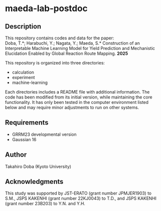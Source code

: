 # maeda-lab-postdoc

## Description
This repository contains codes and data for the paper:  
Doba, T.\*; Harabuchi, Y.; Nagata, Y.; Maeda, S.\* Construction of an Interpretable Machine Learning Model for Yield Prediction and Mechanistic Elucidation Enabled by Global Reaction Route Mapping. **2025**

This repository is organized into three directories:
- calculation
- experiment
- machine-learning

Each directories includes a README file with additional information.
The code has been modified from its initial version, while maintaining the core functionality.
It has only been tested in the computer environment listed below and may require minor adjustments to run on other systems.

## Requirements
- GRRM23 developmental version
- Gaussian 16

## Author
Takahiro Doba (Kyoto University)

## Acknowledgments
This study was supported by JST-ERATO (grant number JPMJER1903) to S.M., JSPS KAKENHI (grant number 22KJ0043) to T.D., and JSPS KAKENHI (grant number 23B203) to Y.N. and Y.H.
